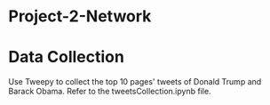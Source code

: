 # Project-2-Network  
# Data Collection  
Use Tweepy to collect the top 10 pages' tweets of Donald Trump and Barack Obama. Refer to the tweetsCollection.ipynb file.   
